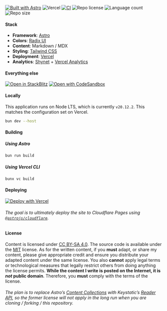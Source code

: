 [![Built with Astro](https://astro.badg.es/v2/built-with-astro/tiny.svg)](https://astro.build)
![Vercel](https://img.shields.io/github/deployments/yeskunall/www/production?logo=vercel&logoColor=white&label=Vercel)
[![CI](https://github.com/yeskunall/www/actions/workflows/ci.yml/badge.svg?branch=main)](https://github.com/yeskunall/www/actions/workflows/ci.yml)
![Repo license](https://img.shields.io/github/license/yeskunall/www)
![Language count](https://img.shields.io/github/languages/count/yeskunall/www)
![Repo size](https://img.shields.io/github/repo-size/yeskunall/www)

#### Stack

- **Framework**: [Astro](https://astro.build/)
- **Colors**: [Radix UI](https://www.radix-ui.com/colors/)
- **Content**: Markdown / MDX
- **Styling**: [Tailwind CSS](https://tailwindcss.com/)
- **Deployment**: [Vercel](https://vercel.com/docs/deployments/overview)
- **Analytics**: [Shynet](https://github.com/milesmcc/shynet) +
  [Vercel Analytics](https://vercel.com/analytics)

#### Everything else

[![Open in StackBlitz](https://developer.stackblitz.com/img/open_in_stackblitz.svg)](https://stackblitz.com/github/yeskunall/www/tree/latest/)
[![Open with CodeSandbox](https://assets.codesandbox.io/github/button-edit-lime.svg)](https://codesandbox.io/p/sandbox/github/yeskunall/www/tree/latest/)

#### Locally

This application runs on Node LTS, which is currently `v20.12.2`. This matches
the configuration set on Vercel.

```sh
bun dev --host
```

#### Building

##### Using Astro

```sh
bun run build
```

##### Using Vercel CLI

```sh
bunx vc build
```

#### Deploying

[![Deploy with Vercel](https://vercel.com/button)](https://vercel.com/new/git/external?repository-url=https%3A%2F%2Fgithub.com%2Fyeskunall%2Fwww)

###### The goal is to ultimately deploy the site to Cloudflare Pages using [`@astrojs/cloudflare`](https://docs.astro.build/en/guides/integrations-guide/cloudflare).

#### License

Content is licensed under
[CC BY-SA 4.0](https://creativecommons.org/licenses/by-sa/4.0/). The source code
is available under the [MIT](./license.md) license. As for the written content,
if you **must** adapt, or share my content, please give appropriate credit and
ensure you distribute your adapted content under the same license. You also
**cannot** apply legal terms or technological measures that legally restrict
others from doing anything the license permits. **While the content I write is
posted on the Internet, it is _not_ public domain**. Therefore, you **must**
comply with the terms of the license.

###### The plan is to replace Astro’s [Content Collections](https://docs.astro.build/en/guides/content-collections/) with Keystatic’s [Reader API](https://keystatic.com/docs/reader-api), so the former license will not apply in the long run when you are cloning / forking / this repository.
